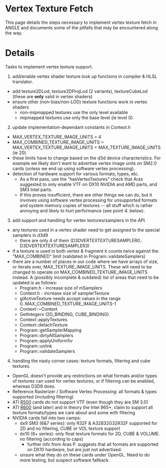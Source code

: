 # Vertex Texture Fetch #

This page details the steps necessary to implement vertex texture fetch in ANGLE and documents some of the pitfalls that may be encountered along the way.

# Details #

Tasks to implement vertex texture support.

1. add/enable vertex shader texture look up functions in compiler & HLSL translator.
  * add texture2DLod, texture2DProjLod (2 variants), textureCubeLod (these are **only** valid in vertex shaders)
  * ensure other (non-bias/non-LOD) texture functions work in vertex shaders
    * non-mipmapped textures use the only level available
    * mipmapped textures use only the base level (ie level 0).
2. update implementation-dependant constants in Context.h
  * MAX\_VERTEX\_TEXTURE\_IMAGE\_UNITS = 4
  * MAX\_COMBINED\_TEXTURE\_IMAGE\_UNITS = MAX\_VERTEX\_TEXTURE\_IMAGE\_UNITS + MAX\_TEXTURE\_IMAGE\_UNITS (ie 20).
  * these limits have to change based on the d3d device characteristics. For example we likely don't want to advertise vertex image units on SM2.0 cards (unless we end up using software vertex processing).
  * detection of hardware support for various formats, types, etc.
    * As a first pass, use the "hasVertexTextures" check that Aras suggested to only enable VTF on DX10 NVIDIA and AMD parts, and SM3 Intel parts.
    * If this proves insufficient, there are other things we can do, but it involves using software vertex processing for unsupported formats and system memory copies of textures -- all stuff which is rather annoying and likely to hurt performance (see point 4. below).
3. add support and handling for vertex textures/samplers in the API.
  * any textures used in a vertex shader need to get assigned to the special samplers in d3d9
    * there are only 4 of them (D3DVERTEXTEXTURESAMPLER0.. D3DVERTEXTEXTURESAMPLER3)
  * if a texture is used in both vertex & fragment it counts twice against the "MAX\_COMBINED" limit (validated in Program::validateSamplers)
  * there are a number of places in our code where we have arrays of size, or iterate over, MAX\_TEXTURE\_IMAGE\_UNITS. These will need to be changed to operate on MAX\_COMBINED\_TEXTURE\_IMAGE\_UNITS instead. A (possibly incomplete & outdated) list of areas that need to be updated is as follows:
    * Program.h - increase size of mSamplers
    * Context.h - increase size of samplerTexture
    * glActiveTexture needs accept values in the range 0..MAX\_COMBINED\_TEXTURE\_IMAGE\_UNITS-1
    * Context::~Context
    * GetIntegerv (2D\_BINDING, CUBE\_BINDING)
    * Context::applyTextures
    * Context::detachTexture
    * Program::getSamplerMapping
    * Program::dirtyAllSamplers
    * Program::applyUniform1iv
    * Program::unlink
    * Program::validateSamplers
4. handling the nasty corner cases: texture formats, filtering and cube textures.
  * OpenGL doesn't provide any restrictions on what formats and/or types of textures can used for vertex textures, or if filtering can be enabled, whereas D3D9 does.
  * Reference Rasterizer / Software Vertex Processing: all formats & types supported (including filtering)
  * ATI [R500](https://code.google.com/p/angleproject/source/detail?r=500) cards do not support VTF (even though they are SM 3.0)
  * ATI [R600](https://code.google.com/p/angleproject/source/detail?r=600) (and later) and in theory the Intel 965+, claim to support all texture formats/types we care about and some with filtering
  * NVIDIA cards fall into two camps:
    * dx9 SM3 (6&7 series): only R32F & A32B32G32R32F supported for 2D and no filtering, CUBE or VOL texture support
    * dx10 (8+ series): only float texture formats for 2D, CUBE & VOLUME. no filtering (according to caps)
      * further info from Aras P. suggests that all formats are supported on DX10 hardware, but are just not advertised.
    * unsure what they do on these cards under OpenGL. Need to do more testing, but suspect software fallback.